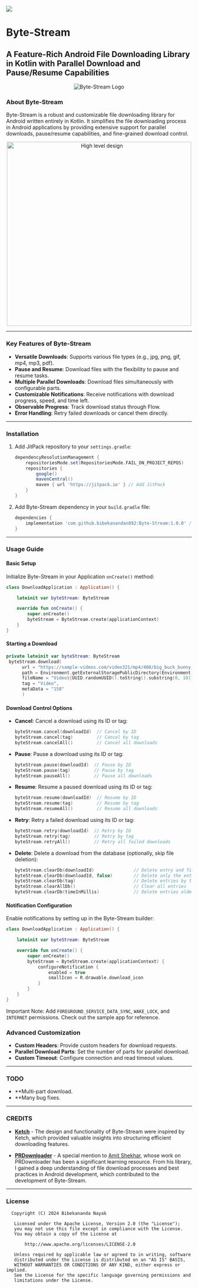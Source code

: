 

[![](https://jitpack.io/v/bibekanandan892/Byte-Stream.svg)](https://jitpack.io/#bibekanandan892/Byte-Stream)

# Byte-Stream

## A Feature-Rich Android File Downloading Library in Kotlin with Parallel Download and Pause/Resume Capabilities

<p align="center">
  <img src="https://github.com/user-attachments/assets/d048d1d6-6eb6-4d42-9811-726f8fd23fda" alt="Byte-Stream Logo">
</p>

### About Byte-Stream

Byte-Stream is a robust and customizable file downloading library for Android written entirely in Kotlin. It simplifies the file downloading process in Android applications by providing extensive support for parallel downloads, pause/resume capabilities, and fine-grained download control.

<p align="center">
  <img height="500" alt = "High level design" src=https://github.com/user-attachments/assets/c0620ee3-4672-4604-96ce-4472c3f30ad6>
</p>

---

### Key Features of Byte-Stream

- **Versatile Downloads**: Supports various file types (e.g., jpg, png, gif, mp4, mp3, pdf).
- **Pause and Resume**: Download files with the flexibility to pause and resume tasks.
- **Multiple Parallel Downloads**: Download files simultaneously with configurable parts.
- **Customizable Notifications**: Receive notifications with download progress, speed, and time left.
- **Observable Progress**: Track download status through Flow.
- **Error Handling**: Retry failed downloads or cancel them directly.

---

### Installation

1. Add JitPack repository to your `settings.gradle`:
   ```groovy
   dependencyResolutionManagement {
       repositoriesMode.set(RepositoriesMode.FAIL_ON_PROJECT_REPOS)
       repositories {
           google()
           mavenCentral()
           maven { url 'https://jitpack.io' } // Add JitPack
       }
   }
   ```

2. Add Byte-Stream dependency in your `build.gradle` file:
   ```groovy
   dependencies {
       implementation 'com.github.bibekanandan892:Byte-Stream:1.0.0' // Replace with latest version
   }
   ```

---

### Usage Guide

#### Basic Setup

Initialize Byte-Stream in your Application `onCreate()` method:

```kotlin
class DownloadApplication : Application() {

    lateinit var byteStream: ByteStream

    override fun onCreate() {
        super.onCreate()
        byteStream = ByteStream.create(applicationContext) 
    }
}
```

#### Starting a Download

```kotlin
private lateinit var byteStream: ByteStream
 byteStream.download(
      url = "https://sample-videos.com/video321/mp4/480/big_buck_bunny_480p_20mb.mp4",
      path = Environment.getExternalStoragePublicDirectory(Environment.DIRECTORY_DOWNLOADS).path,
      fileName = "Video${UUID.randomUUID().toString().substring(0, 10)}.mp4",
      tag = "Video",
      metaData = "158"
      )

```

#### Download Control Options

- **Cancel**: Cancel a download using its ID or tag:
  ```kotlin
  byteStream.cancel(downloadId)  // Cancel by ID
  byteStream.cancel(tag)         // Cancel by tag
  byteStream.cancelAll()         // Cancel all downloads
  ```

- **Pause**: Pause a download using its ID or tag:
  ```kotlin
  byteStream.pause(downloadId)  // Pause by ID
  byteStream.pause(tag)         // Pause by tag
  byteStream.pauseAll()         // Pause all downloads
  ```

- **Resume**: Resume a paused download using its ID or tag:
  ```kotlin
  byteStream.resume(downloadId)  // Resume by ID
  byteStream.resume(tag)         // Resume by tag
  byteStream.resumeAll()         // Resume all downloads
  ```

- **Retry**: Retry a failed download using its ID or tag:
  ```kotlin
  byteStream.retry(downloadId)  // Retry by ID
  byteStream.retry(tag)         // Retry by tag
  byteStream.retryAll()         // Retry all failed downloads
  ```

- **Delete**: Delete a download from the database (optionally, skip file deletion):
  ```kotlin
  byteStream.clearDb(downloadId)               // Delete entry and file by ID
  byteStream.clearDb(downloadId, false)        // Delete only the entry, not the file
  byteStream.clearDb(tag)                      // Delete entries by tag
  byteStream.clearAllDb()                      // Clear all entries
  byteStream.clearDb(timeInMillis)             // Delete entries older than specified time
  ```


#### Notification Configuration

Enable notifications by setting up in the Byte-Stream builder:

```kotlin
class DownloadApplication : Application() {

    lateinit var byteStream: ByteStream

    override fun onCreate() {
        super.onCreate()
        byteStream = ByteStream.create(applicationContext) {
            configureNotification {
                enabled = true
                smallIcon = R.drawable.download_icon
            }
        }
    }
}
```
Important Note: Add `FOREGROUND_SERVICE_DATA_SYNC`, `WAKE_LOCK`, and `INTERNET` permissions. Check out the sample app for reference.

### Advanced Customization

- **Custom Headers**: Provide custom headers for download requests.
- **Parallel Download Parts**: Set the number of parts for parallel download.
- **Custom Timeout**: Configure connection and read timeout values.

---

### TODO

- **Multi-part download.
- **Many bug fixes.
---


### CREDITS

- **[Ketch](https://github.com/khushpanchal/Ketch)** - The design and functionality of Byte-Stream were inspired by Ketch, which provided valuable insights into structuring efficient downloading features.

- **[PRDownloader](https://github.com/amitshekhariitbhu/PRDownloader)** - A special mention to [Amit Shekhar](https://github.com/amitshekhariitbhu), whose work on PRDownloader has been a significant learning resource. From his library, I gained a deep understanding of file download processes and best practices in Android development, which contributed to the development of Byte-Stream.

---

### License

```
  Copyright (C) 2024 Bibekananda Nayak

   Licensed under the Apache License, Version 2.0 (the "License");
   you may not use this file except in compliance with the License.
   You may obtain a copy of the License at

       http://www.apache.org/licenses/LICENSE-2.0

   Unless required by applicable law or agreed to in writing, software
   distributed under the License is distributed on an "AS IS" BASIS,
   WITHOUT WARRANTIES OR CONDITIONS OF ANY KIND, either express or implied.
   See the License for the specific language governing permissions and
   limitations under the License.
```
